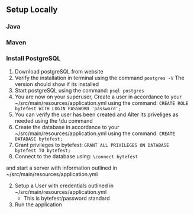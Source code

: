 ## Setup Locally

### Java

### Maven

### Install PostgreSQL

1. Download postgreSQL from website
2. Verify the installation in terminal using the command 
```postgres -V```
The version should show if its installed
3. Start postgreSQL using the command:
```psql postgres```
4. You are now on your superuser, Create a user in accordance to your ~/src/main/resources/application.yml using the command:
```CREATE ROLE bytefest WITH LOGIN PASSWORD 'password';```
4. You can verify the user has been created and Alter its priveliges as needed using the \du command
5. Create the database in accordance to your ~/src/main/resources/application.yml using the command:
```CREATE DATABASE bytefest;```
6. Grant privileges to bytefest:
```GRANT ALL PRIVILEGES ON DATABASE bytefest TO bytefest;```
7. Connect to the database using:
```\connect bytefest```

and start a server with information outlined in ~/src/main/resources/application.yml

2. Setup a User with credentials outlined in ~/src/main/resources/application.yml
    - This is bytefest/password standard
3. Run the application
